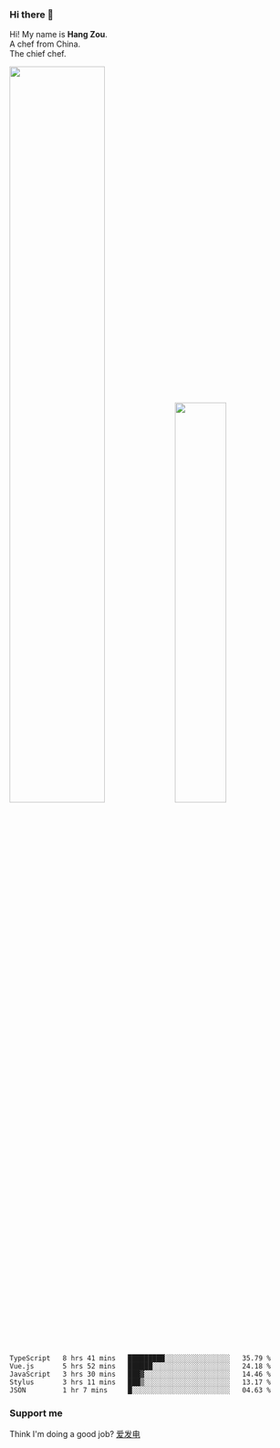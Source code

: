 ### Hi there 👋

Hi! My name is **Hang Zou**.  
A chef from China.  
The chief chef.

<img align="" width="57.5%" src="https://github-readme-stats.vercel.app/api?username=zouhangwithsweet&hide_title=true&hide_border=true&show_icons=true&include_all_commits=true&line_height=21" /><img align="" width="42.4%" src="https://github-readme-stats.vercel.app/api/top-langs/?username=zouhangwithsweet&hide_title=true&hide_border=true&layout=compact" />

<!--START_SECTION:waka-->

```text
TypeScript   8 hrs 41 mins   █████████░░░░░░░░░░░░░░░░   35.79 %
Vue.js       5 hrs 52 mins   ██████░░░░░░░░░░░░░░░░░░░   24.18 %
JavaScript   3 hrs 30 mins   ███▓░░░░░░░░░░░░░░░░░░░░░   14.46 %
Stylus       3 hrs 11 mins   ███▒░░░░░░░░░░░░░░░░░░░░░   13.17 %
JSON         1 hr 7 mins     █░░░░░░░░░░░░░░░░░░░░░░░░   04.63 %
```

<!--END_SECTION:waka-->

### Support me

Think I'm doing a good job? [爱发电](https://afdian.net/@zouhangsweet)
